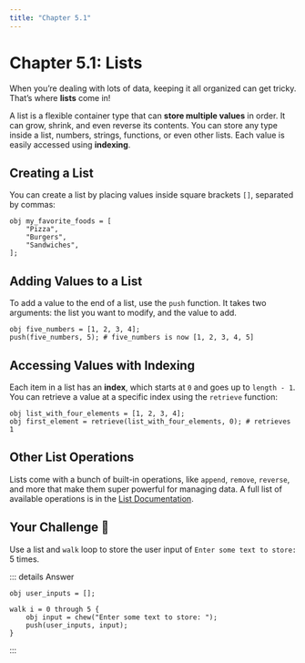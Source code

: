 ```yaml
---
title: "Chapter 5.1"
---
```


# Chapter 5.1: Lists

When you’re dealing with lots of data, keeping it all organized can get tricky. That’s where **lists** come in!

A list is a flexible container type that can **store multiple values** in order. It can grow, shrink, and even reverse its contents. You can store any type inside a list, numbers, strings, functions, or even other lists. Each value is easily accessed using **indexing**.

## Creating a List

You can create a list by placing values inside square brackets `[]`, separated by commas:

```
obj my_favorite_foods = [
    "Pizza",
    "Burgers",
    "Sandwiches",
];
````

## Adding Values to a List

To add a value to the end of a list, use the `push` function. It takes two arguments: the list you want to modify, and the value to add.

```
obj five_numbers = [1, 2, 3, 4];
push(five_numbers, 5); # five_numbers is now [1, 2, 3, 4, 5]
```

## Accessing Values with Indexing

Each item in a list has an **index**, which starts at `0` and goes up to `length - 1`.
You can retrieve a value at a specific index using the `retrieve` function:

```
obj list_with_four_elements = [1, 2, 3, 4];
obj first_element = retrieve(list_with_four_elements, 0); # retrieves 1
```

## Other List Operations

Lists come with a bunch of built-in operations, like `append`, `remove`, `reverse`, and more that make them super powerful for managing data. A full list of available operations is in the [List Documentation](/docs/types/list#operations).

## Your Challenge 🤔

Use a list and `walk` loop to store the user input of `Enter some text to store:` 5 times.

::: details Answer
```
obj user_inputs = [];

walk i = 0 through 5 {
    obj input = chew("Enter some text to store: ");
    push(user_inputs, input);
}
```
:::
